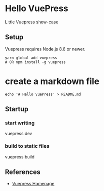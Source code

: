 # Hello VuePress

Little Vuepress show-case

## Setup

Vuepress requires Node.js 8.6 or newer.

````
yarn global add vuepress
# OR npm install -g vuepress
````

# create a markdown file

```
echo '# Hello VuePress' > README.md
```


## Startup

###  start writing
vuepress dev

### build to static files
vuepress build


## References

- [Vuepress Homepage](https://vuepress.vuejs.org/)
